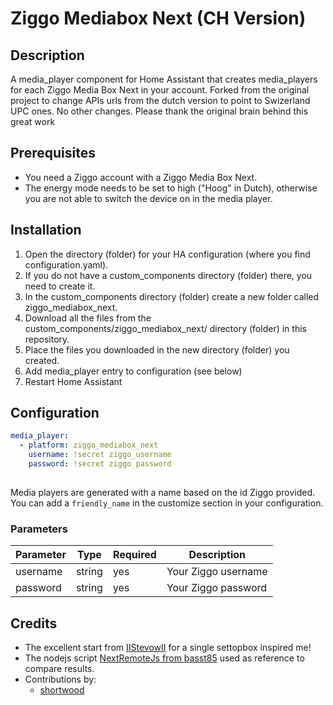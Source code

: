 # Ziggo Mediabox Next (CH Version)

## Description
A media_player component for Home Assistant that creates media_players for each Ziggo Media Box Next in your account.
Forked from the original project to change APIs urls from the dutch version to point to Swizerland UPC ones. No other changes. Please thank the original brain behind this great work

## Prerequisites
- You need a Ziggo account with a Ziggo Media Box Next.
- The energy mode needs to be set to high ("Hoog" in Dutch), otherwise you are not able to switch the device on in the media player.

## Installation

1. Open the directory (folder) for your HA configuration (where you find configuration.yaml).
2. If you do not have a custom_components directory (folder) there, you need to create it.
3. In the custom_components directory (folder) create a new folder called ziggo_mediabox_next.
4. Download all the files from the custom_components/ziggo_mediabox_next/ directory (folder) in this repository.
5. Place the files you downloaded in the new directory (folder) you created.
6. Add media_player entry to configuration (see below)
7. Restart Home Assistant

## Configuration
```yaml
media_player:
  - platform: ziggo_mediabox_next
    username: !secret ziggo_username
    password: !secret ziggo password
  
```
Media players are generated with a name based on the id Ziggo provided. You can add a ```friendly_name``` in the customize section in your configuration.

### Parameters
| Parameter | Type | Required | Description
| --- | ----------- | --- | --- |
| username | string | yes | Your Ziggo username |
| password | string | yes | Your Ziggo password |

## Credits
- The excellent start from [IIStevowII](https://github.com/IIStevowII/ziggo-mediabox-next) for a single settopbox inspired me!
- The nodejs script [NextRemoteJs from basst85](https://github.com/basst85/NextRemoteJs/) used as reference to compare results.
- Contributions by:
  - [shortwood](https://github.com/shortwood)



